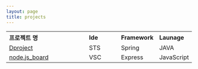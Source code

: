 ```yaml
---
layout: page
title: projects
---
```


<table width="100%">
<tr align="left">
<th width="50%">프로젝트 명</th><th width="20%">Ide</th><th width="20%">Framework</th><th width="10%">Launage</th>
</tr>
<tr>
<td width="50%"><a href="https://parknnna.github.io/blog/dproject/">Dproject</a></td><td width="20%">STS</td><td width="20%">Spring</td><td width="10%">JAVA</td>
</tr>
<tr>
<td width="50%"><a href="https://parknnna.github.io/blog/node_board/">node.js_board</a></td><td width="20%">VSC</td><td width="20%">Express</td><td width="10%">JavaScript</td>
</tr>
